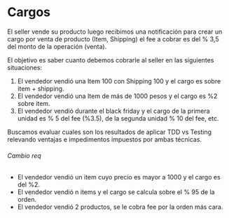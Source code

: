 # Cargos

El seller vende su producto luego recibimos una notificación para crear un cargo por venta de producto (Item, Shipping) el fee a cobrar es del % 3,5 del monto de la operación (venta).

El objetivo es saber cuanto debemos cobrarle al seller en las siguientes situaciones:

1. El vendedor vendió una Item 100 con Shipping 100 y el cargo es sobre item + shipping. 
2. El vendedor vendió una Item de más de 1000 pesos y el cargo es %2 sobre item.
3. El vendedor vendió durante el black friday y el cargo de la primera unidad es % 5 del fee (%3.5), de la segunda unidad % 10 del fee, etc.

Buscamos evaluar cuales son los resultados de aplicar TDD vs Testing relevando ventajas e impedimentos impuestos por ambas técnicas.

























































































###### Cambio req

- El vendedor vendió un item cuyo precio es mayor a 1000 y el cargo es del %2.
- El vendedor vendió n items y el cargo se calcula sobre el % 95 de la orden.  
- El vendedor vendió 2 productos, se le cobra fee por la orden más cara.
